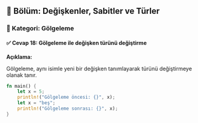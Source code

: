 ## 📘 Bölüm: Değişkenler, Sabitler ve Türler  
### 🔹 Kategori: Gölgeleme  
#### ✅ Cevap 18: Gölgeleme ile değişken türünü değiştirme

**Açıklama:**

Gölgeleme, aynı isimle yeni bir değişken tanımlayarak türünü değiştirmeye olanak tanır.

```rust
fn main() {
    let x = 5;
    println!("Gölgeleme öncesi: {}", x);
    let x = "beş";
    println!("Gölgeleme sonrası: {}", x);
}
```

